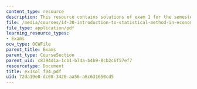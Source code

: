 ```yaml
---
content_type: resource
description: This resource contains solutions of exam 1 for the semester, fall 2004.
file: /media/courses/14-30-introduction-to-statistical-method-in-economics-spring-2006/72da19e0dc083426aa56a6c631650cd5_ex1sol_f04.pdf
file_type: application/pdf
learning_resource_types:
- Exams
ocw_type: OCWFile
parent_title: Exams
parent_type: CourseSection
parent_uid: c8394d1a-1cb1-b74a-b4b9-8cb2c6f57ef7
resourcetype: Document
title: ex1sol_f04.pdf
uid: 72da19e0-dc08-3426-aa56-a6c631650cd5
---
```

